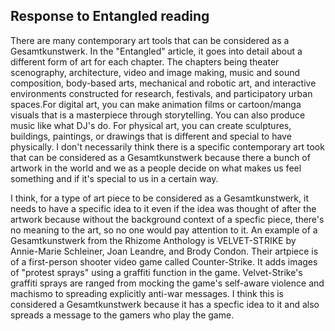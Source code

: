   ## Response to Entangled reading
  
   <p>      There are many contemporary art tools that can be considered as a Gesamtkunstwerk. In the "Entangled" article, it goes into detail about a different form of art for each chapter. The chapters being theater scenography, architecture, video and image making, music and sound composition, body-based arts, mechanical and robotic art, and interactive environments constructed for research, festivals, and participatory urban spaces.For digital art, you can make animation films or cartoon/manga visuals that is a masterpiece through storytelling. You can also produce music like what DJ's do. For physical art, you can create sculptures, buildings, paintings, or drawings that is different and special to have physically. I don't necessarily think there is a specific contemporary art took that can be considered as a Gesamtkunstwerk because there a bunch of artwork in the world and we as a people decide on what makes us feel something and if it's special to us in a certain way. </p>
  
   <p>      I think, for a type of art piece to be considered as a Gesamtkunstwerk, it needs to have a specific idea to it even if the idea was thought of after the artwork because without the background context of a specfic piece, there's no meaning to the art, so no one would pay attention to it. An example of a Gesamtkunstwerk from the Rhizome Anthology is VELVET-STRIKE by Annie-Marie Schleiner, Joan Leandre, and Brody Condon. Their artpiece is of a first-person shooter video game called Counter-Strike. It adds images of "protest sprays" using a graffiti function in the game. Velvet-Strike's graffiti sprays are ranged from mocking the game's self-aware violence and machismo to spreading explicitly anti-war messages. I think this is considered a Gesamtkunstwerk because it has a specfic idea to it and also spreads a message to the gamers who play the game. </p>

<!-- This is a comment -->
